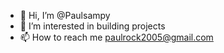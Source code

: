 - 👋 Hi, I’m @Paulsampy
- 👀 I’m interested in building projects
- 📫 How to reach me paulrock2005@gmail.com

<!---
Paulsampy/Paulsampy is a ✨ special ✨ repository because its `README.md` (this file) appears on your GitHub profile.
You can click the Preview link to take a look at your changes.
--->
